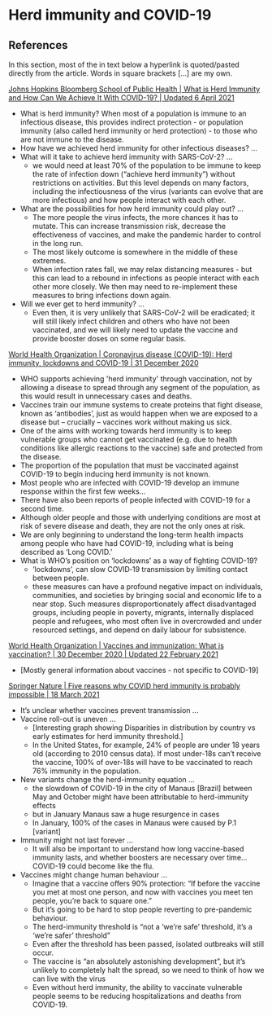 # Herd immunity and COVID-19

## References

In this section, most of the in text below a hyperlink is quoted/pasted directly from the article. Words in square brackets [...] are my own.

[Johns Hopkins Bloomberg School of Public Health | What is Herd Immunity and How Can We Achieve It With COVID-19? | Updated 6 April 2021](https://www.jhsph.edu/covid-19/articles/achieving-herd-immunity-with-covid19.html)

- What is herd immunity? When most of a population is immune to an infectious disease, this provides indirect protection - or population immunity (also called herd immunity or herd protection) - to those who are not immune to the disease.
- How have we achieved herd immunity for other infectious diseases? ...
- What will it take to achieve herd immunity with SARS-CoV-2? ...
  + we would need at least 70% of the population to be immune to keep the rate of infection down (“achieve herd immunity”) without restrictions on activities. But this level depends on many factors, including the infectiousness of the virus (variants can evolve that are more infectious) and how people interact with each other.
- What are the possibilities for how herd immunity could play out? ...
  + The more people the virus infects, the more chances it has to mutate. This can increase transmission risk, decrease the effectiveness of vaccines, and make the pandemic harder to control in the long run.
  + The most likely outcome is somewhere in the middle of these extremes.
  + When infection rates fall, we may relax distancing measures - but this can lead to a rebound in infections as people interact with each other more closely. We then may need to re-implement these measures to bring infections down again.
- Will we ever get to herd immunity? ...
  + Even then, it is very unlikely that SARS-CoV-2 will be eradicated; it will still likely infect children and others who have not been vaccinated, and we will likely need to update the vaccine and provide booster doses on some regular basis.


[World Health Organization | Coronavirus disease (COVID-19): Herd immunity, lockdowns and COVID-19 | 31 December 2020](https://www.who.int/news-room/q-a-detail/herd-immunity-lockdowns-and-covid-19)

- WHO supports achieving 'herd immunity' through vaccination, not by allowing a disease to spread through any segment of the population, as this would result in unnecessary cases and deaths.
- Vaccines train our immune systems to create proteins that fight disease, known as ‘antibodies’, just as would happen when we are exposed to a disease but – crucially – vaccines work without making us sick.
- One of the aims with working towards herd immunity is to keep vulnerable groups who cannot get vaccinated (e.g. due to health conditions like allergic reactions to the vaccine) safe and protected from the disease.
- The proportion of the population that must be vaccinated against COVID-19 to begin inducing herd immunity is not known.
- Most people who are infected with COVID-19 develop an immune response within the first few weeks...
- There have also been reports of people infected with COVID-19 for a second time.
- Although older people and those with underlying conditions are most at risk of severe disease and death, they are not the only ones at risk.
- We are only beginning to understand the long-term health impacts among people who have had COVID-19, including what is being described as ‘Long COVID.’
- What is WHO’s position on ‘lockdowns’ as a way of fighting COVID-19?
  + ‘lockdowns’, can slow COVID‑19 transmission by limiting contact between people.
  + these measures can have a profound negative impact on individuals, communities, and societies by bringing social and economic life to a near stop.
  Such measures disproportionately affect disadvantaged groups, including people in poverty, migrants, internally displaced people and refugees, who most often live in overcrowded and under resourced settings, and depend on daily labour for subsistence.


[World Health Organization | Vaccines and immunization: What is vaccination? | 30 December 2020 | Updated 22 February 2021](https://www.who.int/news-room/q-a-detail/vaccines-and-immunization-what-is-vaccination)

- [Mostly general information about vaccines - not specific to COVID-19]


[Springer Nature | Five reasons why COVID herd immunity is probably impossible | 18 March 2021](https://doi.org/10.1038/d41586-021-00728-2)

- It’s unclear whether vaccines prevent transmission ...
- Vaccine roll-out is uneven ...
  + [Interesting graph showing Disparities in distribution by country vs early estimates for herd immunity threshold.]
  + In the United States, for example, 24% of people are under 18 years old (according to 2010 census data). If most under-18s can’t receive the vaccine, 100% of over-18s will have to be vaccinated to reach 76% immunity in the population.
- New variants change the herd-immunity equation ...
  + the slowdown of COVID-19 in the city of Manaus [Brazil] between May and October might have been attributable to herd-immunity effects
  + but in January Manaus saw a huge resurgence in cases
  + In January, 100% of the cases in Manaus were caused by P.1 [variant]
- Immunity might not last forever ...
  + It will also be important to understand how long vaccine-based immunity lasts, and whether boosters are necessary over time... COVID-19 could become like the flu.
- Vaccines might change human behaviour ...
  + Imagine that a vaccine offers 90% protection: “If before the vaccine you met at most one person, and now with vaccines you meet ten people, you’re back to square one.”
  + But it’s going to be hard to stop people reverting to pre-pandemic behaviour.
  + The herd-immunity threshold is “not a ‘we’re safe’ threshold, it’s a ‘we’re safer’ threshold”
  + Even after the threshold has been passed, isolated outbreaks will still occur.
  + The vaccine is “an absolutely astonishing development”, but it’s unlikely to completely halt the spread, so we need to think of how we can live with the virus
  + Even without herd immunity, the ability to vaccinate vulnerable people seems to be reducing hospitalizations and deaths from COVID-19.

